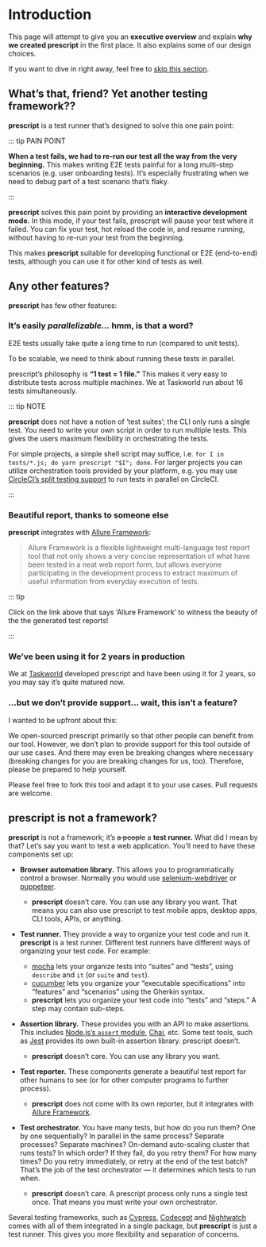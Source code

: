 # Introduction

This page will attempt to give you an **executive overview** and explain **why
we created prescript** in the first place. It also explains some of our design
choices.

If you want to dive in right away, feel free to
<span onclick="alert('okay.')">[skip this section](./tutorial.md)</span>.

## What’s that, friend? Yet another testing framework??

**prescript** is a test runner that’s designed to solve this one pain point:

::: tip PAIN POINT

**When a test fails, we had to re-run our test all the way from the very
beginning.** This makes writing E2E tests painful for a long multi-step
scenarios (e.g. user onboarding tests). It’s especially frustrating when we need
to debug part of a test scenario that’s flaky.

:::

**prescript** solves this pain point by providing an **interactive development
mode.** In this mode, if your test fails, prescript will pause your test where
it failed. You can fix your test, hot reload the code in, and resume running,
without having to re-run your test from the beginning.

This makes **prescript** suitable for developing functional or E2E (end-to-end)
tests, although you can use it for other kind of tests as well.

## Any other features?

**prescript** has few other features:

### It’s easily _parallelizable…_ hmm, is that a word?

E2E tests usually take quite a long time to run (compared to unit tests).

To be scalable, we need to think about running these tests in parallel.

prescript’s philosophy is **“1 test = 1 file.”** This makes it very easy to
distribute tests across multiple machines. We at Taskworld run about 16 tests
simultaneously.

::: tip NOTE

**prescript** does not have a notion of ‘test suites’; the CLI only runs a
single test. You need to write your own script in order to run multiple tests.
This gives the users maximum flexibility in orchestrating the tests.

For simple projects, a simple shell script may suffice, i.e.
`for I in tests/*.js; do yarn prescript "$I"; done`. For larger projects you can
utilize orchestration tools provided by your platform, e.g. you may use
[CircleCI’s split testing support](https://circleci.com/docs/2.0/parallelism-faster-jobs/)
to run tests in parallel on CircleCI.

:::

### Beautiful report, thanks to someone else

**prescript** integrates with
[Allure Framework](https://docs.qameta.io/allure/):

> Allure Framework is a flexible lightweight multi-language test report tool
> that not only shows a very concise representation of what have been tested in
> a neat web report form, but allows everyone participating in the development
> process to extract maximum of useful information from everyday execution of
> tests.

::: tip

Click on the link above that says ‘Allure Framework’ to witness the beauty of
the the generated test reports!

:::

### We’ve been using it for 2 years in production

We at [Taskworld](https://taskworld.com/) developed prescript and have been
using it for 2 years, so you may say it’s quite matured now.

### …but we don’t provide support… wait, this isn’t a feature?

I wanted to be upfront about this:

We open-sourced prescript primarily so that other people can benefit from our
tool. However, we don’t plan to provide support for this tool outside of our use
cases. And there may even be breaking changes where necessary (breaking changes
for you are breaking changes for us, too). Therefore, please be prepared to help
yourself.

Please feel free to fork this tool and adapt it to your use cases. Pull requests
are welcome.

## prescript is not a framework?

**prescript** is not a framework; it’s ~~a people~~ a **test runner.** What did
I mean by that? Let’s say you want to test a web application. You’ll need to
have these components set up:

* **Browser automation library.** This allows you to programmatically control a
  browser. Normally you would use
  [selenium-webdriver](https://www.npmjs.com/package/selenium-webdriver) or
  [puppeteer](https://www.npmjs.com/package/puppeteer).

  * **prescript** doesn’t care. You can use any library you want. That means you
    can also use prescript to test mobile apps, desktop apps, CLI tools, APIs,
    or anything.

* **Test runner.** They provide a way to organize your test code and run it.
  **prescript** is a test runner. Different test runners have different ways of
  organizing your test code. For example:

  * [mocha](https://www.npmjs.com/package/mocha) lets your organize tests into
    “suites” and “tests”, using `describe` and `it` (or `suite` and `test`).
  * [cucumber](https://cucumber.io/) lets you organize your “executable
    specifications” into “features” and “scenarios” using the Gherkin syntax.
  * **prescript** lets you organize your test code into “tests” and “steps.” A
    step may contain sub-steps.

* **Assertion library.** These provides you with an API to make assertions. This
  includes [Node.js’s `assert` module](https://nodejs.org/api/assert.html),
  [Chai](http://chaijs.com/api/bdd/), etc. Some test tools, such as
  [Jest](https://jestjs.io) provides its own built-in assertion library.
  prescript doesn’t.

  * **prescript** doesn’t care. You can use any library you want.

* **Test reporter.** These components generate a beautiful test report for other
  humans to see (or for other computer programs to further process).

  * **prescript** does not come with its own reporter, but it integrates with
    [Allure Framework](https://docs.qameta.io/allure/).

* **Test orchestrator.** You have many tests, but how do you run them? One by
  one sequentially? In parallel in the same process? Separate processes?
  Separate machines? On-demand auto-scaling cluster that runs tests? In which
  order? If they fail, do you retry them? For how many times? Do you retry
  immediately, or retry at the end of the test batch? That’s the job of the test
  orchestrator — it determines which tests to run when.

  * **prescript** doesn’t care. A prescript process only runs a single test
    once. That means you must write your own orchestrator.

Several testing frameworks, such as [Cypress](https://www.cypress.io/),
[Codecept](https://codecept.io/) and [Nightwatch](http://nightwatchjs.org/)
comes with all of them integrated in a single package, but **prescript** is just
a test runner. This gives you more flexibility and separation of concerns.
